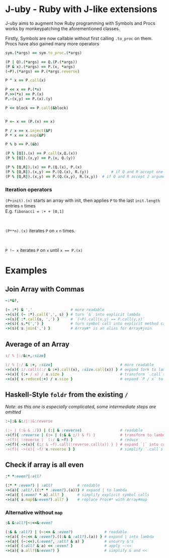 <!--language-all: lang-rb -->

# J-uby - Ruby with J-like extensions

J-uby aims to augment how Ruby programming with Symbols and Procs works by monkeypatching the aforementioned classes.

Firstly, Symbols are now callable without first calling `.to_proc` on them. Procs have also gained many more operators

```ruby
sym.(*args) == sym.to_proc.(*args)

(P | Q).(*args) == Q.(P.(*args))
(P & x).(*args) == P.(x, *args)
(~P).(*args) == P.(*args.reverse)

P ^ x == P.call(x)

P << x == P.(*x)
P.>>(*x) == P.(x)
P.-(x,y) == P.(x).(y)

P << block == P.call(&block)


P =~ x == (P.(x) == x)

P / x == x.inject(&P)
P * x == x.map(&P)

P % b == P.(&b)

(P % [Q]).(x) == P.call(x,Q.(x))
(P % [Q]).(x,y) == P.(x, Q.(y))

(P % [Q,R]).(x) == P.(Q.(x), P.(x)
(P % [Q,R]).(x,y) == P.(Q.(x), R.(y))          # if Q and R accept one argument
(P % [Q,R]).(x,y) == P.(Q.(x,y), R.(x,y))  # if Q and R accept 2 arguments
```

### Iteration operators
`(P+init).(n)` starts an array with init, then applies `P` to the last `init.length` entries `n` times
<br>
E.g. `fibonacci = :+ + [0,1]`


<br>

`(P**n).(x)` iterates `P` on `x` `n` times.


<br>

`P !~ x` iterates `P` on `x` until `x == P.(x)`

# Examples

## Join Array with Commas

```ruby
~:*&?,

(~ :*) & ','                 # more readable
->(s){ (~ :*).call(',', s) } # turn `&` into explicit lambda
->(s){ :*.call(s, ',') }     # `(~P).call(x,y) == P.call(y,x)`
->(s){ s.*(',') }            # turn symbol call into explicit method call
->(s){ s.join(',') }         # Array#* is an alias for Array#join
```
## Average of an Array
```ruby
:/ % [:/&:+,:size]

:/ % [:/ & :+, :size]                              # more readable
->(x){ :/.call((:/ & :+).call(x), :size.call(x)) } # expand fork to lambda
->(x){ (:+ / x) / x.size }                         # transform `.call`s on procs to method accesses
->(x){ x.reduce(:+) / x.size }                     # expand `P / x` to `x.reduce(&P)`
```

## Haskell-Style `foldr` from the existing `/`
*Note: as this one is especially complicated, some intermediate steps are omitted*
```ruby
:~|:& &:/|:|&:reverse

(:~ | (:& & :/)) | (:| & :reverse)                 # readable
->(f){ :reverse | (:~ | (:& & :/) & f) }           # transform to lambda
->(f){ :reverse |  (:/ & ~f) }                     # reduce
->(f){ ->(x){ (:/ & ~f).call(:reverse.call(x)) } } # expand `|` into curried lambda
->(f){ ->(x){ ~f/ x.reverse } }                    # simplify `.call`s
```

## Check if array is all even

```ruby
:* *:even?|:all?

(:* * :even?) | :all?           # readable
->(a){ :all?.((:* * :even?).(a))} # expand | to lambda
->(a){ (:even? * a).all? }      # simplify explicit symbol calls
->(a){ a.map(&:even?).all? }    # replace Proc#* with Array#map
```
### Alternative without `map`

```ruby
:& &:all?|~:<<&:even?

(:& & :all?) | (~:<< & :even?)              # readable
->(a){ (~:<< & :even?).((:& & :all?).(a)) } # expand | into lambda
->(a){ (~:<<).(:even?, :all? & a) }         # uncurry &'s
->(a){ (:all? & a) << :even? }              # apply ~:<<
->(a){ a.all?(&:even?) }                    # simplify & and <<
```
